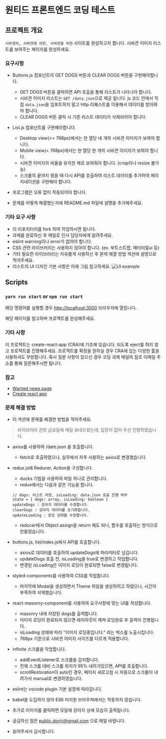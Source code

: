 # 원티드 프론트엔드 코딩 테스트

## 프로젝트 개요

`시바견의, 시바견에 의한, 시바견을 위한` 사이트를 완성하고자 합니다.
시바견 이미지 리스트를 보여주는 페이지를 완성하세요.

### 요구사항

- Buttons.js 컴포넌트의 GET DOGS 버튼과 CLEAR DOGS 버튼을 구현해야합니다.

  - GET DOGS 버튼을 클릭하면 API 호출을 통해 리스트가 나타나야 합니다.
  - 시바견 이미지 리스트는 `GET /data.json`으로 제공 됩니다. js 코드 안에서 직접 `data.json`을 임포트하지 말고 http 리퀘스트를 이용해서 데이터를 받아와야 합니다.
  - CLEAR DOGS 버튼 클릭 시 기존 리스트 데이터가 삭제되어야 합니다.

- List.js 컴포넌트를 구현해아합니다.

  - Desktop view(>= 768px)에서는 한 열당 네 개의 시바견 이미지가 보여야 합니다.
  - Mobile view(< 768px)에서는 한 열당 한 개의 시바견 이미지가 보여야 합니다.
  - 시바견 이미지의 비율을 유지한 채로 보여줘야 합니다. (crop이나 resize 불가능)
  - 스크롤의 끝까지 왔을 때 다시 API를 호출하여 리스트 데이터를 추가하여 페이지네이션을 구현해야 합니다.

- 프로그램은 오류 없이 작동되어야 합니다.
- 문제를 어떻게 해결했는지에 README.md 파일에 설명을 추가해주세요.

### 기타 요구 사항

- 이 리포지터리를 fork 하여 작업하시면 됩니다.
- 과제를 완료하신 후 메일로 인사 담당자에게 알려주세요.
- eslint warning이나 error가 없어야 합니다.
- CSS 관련 라이브러리는 사용하지 않아야 합니다. (ex. 부트스트랩, 매터리얼ui 등)
- 기타 필요한 라이브러리는 자유롭게 사용하신 후 문제 해결 방법 섹션에 설명으로 적어주세요.
- 리스트의 UI 디자인 기본 사항은 아래 그림 참고하세요.
  ![UI example](https://s3.ap-northeast-2.amazonaws.com/wanted-public/sample.jpg)

## Scripts

### `yarn run start` or `npm run start`

해당 명령어를 실행할 경우 [http://localhost:3000](http://localhost:3000) 브라우저에 열립니다.

해당 페이지를 참고하며 프로젝트를 완성해주세요.

### 기타 사항

이 프로젝트는 create-react-app (CRA)에 기초해 있습니다. 되도록 eject를 하지 않고 프로젝트를 진행해주세요.
프로젝트를 확장을 원하실 경우 CRA에 있는 다양한 툴을 사용하셔도 무방합니다.
혹시 질문 사항이 있으신 경우 코딩 과제 메일의 참조 이메일 주소를 통해 질문해주시면 됩니다.

### 참고

- [Wanted news page](https://www.wanted.co.kr/news)
- [Create react app](https://facebook.github.io/create-react-app/)

### 문제 해결 방법

- 이 섹션에 문제를 해결한 방법을 적어주세요.

> 라이브러리 관련 금요일에 메일 보내드렸는데, 답장이 없어 우선 진행하였습니다.

- axios를 사용하여 /date.json 을 호출합니다.

  - fetch로 호출하였으나, 실무에서 자주 사용하는 axios로 변경했습니다.

- redux.js에 Reducer, Action을 구성합니다.

  - ducks 기법을 사용하여 파일 하나로 관리합니다.
  - redux에서는 다음과 같은 기능을 합니다.

  ```
  // dogs: 리스트 저장, isLoading: data.json 호출 진행 여부
  state = { dogs: array, isLoading: boolean }
  updateDogs : 강아지 데이터를 수정합니다.
  clearDogs : 강아지 데이터를 초기화합니다.
  updateLoading : 로딩 상태를 수정합니다.
  ```

  - reducer에서 Object.assign을 return 해도 되나, 함수를 호출하는 방식으로 만들었습니다.

- buttons.js, list/index.js에서 API를 호출합니다.

  - axios로 데이터를 호출하여 updateDogs에 파라미터로 넘깁니다.
  - updateDogs 호출 전, isLoading을 true로 변경하고 작업합니다.
  - 변경된 isLoading은 이미지 로딩이 완료되면 false로 변경됩니다.

- styled-components를 사용하여 CSS를 작업합니다.

  - 마지막에 Modal을 생성하면서 Theme 파일을 생성하려고 하였으나, 시간이 부족하여 삭제했습니다.

- react-masonry-component를 사용하여 요구사항에 맞는 UI를 작성합니다.

  - masonry 내에 저장된 dogs를 출력합니다.
  - 이미지 로딩이 완료되지 않으면 레이아웃이 깨져 로딩완료 후 출력이 진행됩니다.
  - isLoading 상태에 따라 "이미지 로딩중입니다." 라는 박스를 노출시킵니다.
  - 768px 기준으로 시바견 이미지 사이즈를 다르게 적용합니다.

- infinite 스크롤을 작업합니다.

  - addEventListener로 스크롤을 감지합니다.
  - 전체 스크롤 대비 스크롤 위치가 95% 내려가있으면, API를 호출합니다.
  - scrollRestoration이 auto인 경우, 페이지 새로고침 시 자동으로 스크롤이 내려가서 manual로 변경하였습니다.

- eslint는 vscode plugin 기본 설정에 따라갑니다.

- babel을 도입하지 않아 ES6 미지원 브라우져에서는 작동하지 않습니다.
- 추가로 이미지를 클릭하면 모달에 강아지 상세 모습이 출력됩니다.

- 궁금하신 점은 public.doriri@gmail.com 으로 메일 바랍니다.
- 읽어주셔서 감사합니다.
